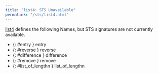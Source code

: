 ```yaml
---
title: "list4: STS Unavailable"
permalink: "/sts/list4.html"
---
```






[list4](/cd/list4)
defines the following Names, but STS signatures are not currently available.


 *  {: #entry } entry
 *  {: #reverse } reverse
 *  {: #difference } difference
 *  {: #remove } remove
 *  {: #list_of_lengthn } list_of_lengthn